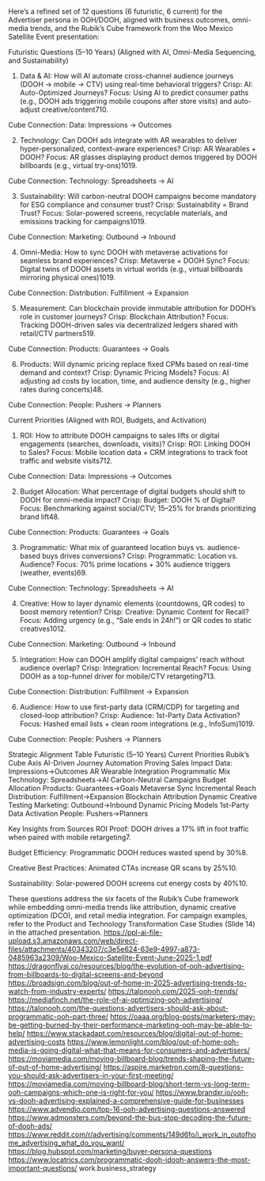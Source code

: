 Here’s a refined set of 12 questions (6 futuristic, 6 current) for the Advertiser persona in OOH/DOOH, aligned with business outcomes, omni-media trends, and the Rubik’s Cube framework from the Woo Mexico Satellite Event presentation:

Futuristic Questions (5–10 Years)
(Aligned with AI, Omni-Media Sequencing, and Sustainability)
1. Data & AI: How will AI automate cross-channel audience journeys (DOOH → mobile → CTV) using real-time behavioral triggers?
Crisp: AI: Auto-Optimized Journeys?
Focus: Using AI to predict consumer paths (e.g., DOOH ads triggering mobile coupons after store visits) and auto-adjust creative/content710.


Cube Connection: Data: Impressions → Outcomes


2. Technology: Can DOOH ads integrate with AR wearables to deliver hyper-personalized, context-aware experiences?
Crisp: AR Wearables + DOOH?
Focus: AR glasses displaying product demos triggered by DOOH billboards (e.g., virtual try-ons)1019.


Cube Connection: Technology: Spreadsheets → AI


3. Sustainability: Will carbon-neutral DOOH campaigns become mandatory for ESG compliance and consumer trust?
Crisp: Sustainability = Brand Trust?
Focus: Solar-powered screens, recyclable materials, and emissions tracking for campaigns1019.


Cube Connection: Marketing: Outbound → Inbound


4. Omni-Media: How to sync DOOH with metaverse activations for seamless brand experiences?
Crisp: Metaverse + DOOH Sync?
Focus: Digital twins of DOOH assets in virtual worlds (e.g., virtual billboards mirroring physical ones)1019.


Cube Connection: Distribution: Fulfillment → Expansion


5. Measurement: Can blockchain provide immutable attribution for DOOH’s role in customer journeys?
Crisp: Blockchain Attribution?
Focus: Tracking DOOH-driven sales via decentralized ledgers shared with retail/CTV partners519.


Cube Connection: Products: Guarantees → Goals


6. Products: Will dynamic pricing replace fixed CPMs based on real-time demand and context?
Crisp: Dynamic Pricing Models?
Focus: AI adjusting ad costs by location, time, and audience density (e.g., higher rates during concerts)48.


Cube Connection: People: Pushers → Planners



Current Priorities
(Aligned with ROI, Budgets, and Activation)
1. ROI: How to attribute DOOH campaigns to sales lifts or digital engagements (searches, downloads, visits)?
Crisp: ROI: Linking DOOH to Sales?
Focus: Mobile location data + CRM integrations to track foot traffic and website visits712.


Cube Connection: Data: Impressions → Outcomes


2. Budget Allocation: What percentage of digital budgets should shift to DOOH for omni-media impact?
Crisp: Budget: DOOH % of Digital?
Focus: Benchmarking against social/CTV; 15–25% for brands prioritizing brand lift48.


Cube Connection: Products: Guarantees → Goals


3. Programmatic: What mix of guaranteed location buys vs. audience-based buys drives conversions?
Crisp: Programmatic: Location vs. Audience?
Focus: 70% prime locations + 30% audience triggers (weather, events)69.


Cube Connection: Technology: Spreadsheets → AI


4. Creative: How to layer dynamic elements (countdowns, QR codes) to boost memory retention?
Crisp: Creative: Dynamic Content for Recall?
Focus: Adding urgency (e.g., “Sale ends in 24h!”) or QR codes to static creatives1012.


Cube Connection: Marketing: Outbound → Inbound


5. Integration: How can DOOH amplify digital campaigns’ reach without audience overlap?
Crisp: Integration: Incremental Reach?
Focus: Using DOOH as a top-funnel driver for mobile/CTV retargeting713.


Cube Connection: Distribution: Fulfillment → Expansion


6. Audience: How to use first-party data (CRM/CDP) for targeting and closed-loop attribution?
Crisp: Audience: 1st-Party Data Activation?
Focus: Hashed email lists + clean room integrations (e.g., InfoSum)1019.


Cube Connection: People: Pushers → Planners



Strategic Alignment Table
Futuristic (5–10 Years)
Current Priorities
Rubik’s Cube Axis
AI-Driven Journey Automation
Proving Sales Impact
Data: Impressions→Outcomes
AR Wearable Integration
Programmatic Mix
Technology: Spreadsheets→AI
Carbon-Neutral Campaigns
Budget Allocation
Products: Guarantees→Goals
Metaverse Sync
Incremental Reach
Distribution: Fulfillment→Expansion
Blockchain Attribution
Dynamic Creative Testing
Marketing: Outbound→Inbound
Dynamic Pricing Models
1st-Party Data Activation
People: Pushers→Planners


Key Insights from Sources
ROI Proof: DOOH drives a 17% lift in foot traffic when paired with mobile retargeting7.


Budget Efficiency: Programmatic DOOH reduces wasted spend by 30%8.


Creative Best Practices: Animated CTAs increase QR scans by 25%10.


Sustainability: Solar-powered DOOH screens cut energy costs by 40%10.


These questions address the six facets of the Rubik’s Cube framework while embedding omni-media trends like attribution, dynamic creative optimization (DCO), and retail media integration. For campaign examples, refer to the Product and Technology Transformation Case Studies (Slide 14) in the attached presentation.
https://ppl-ai-file-upload.s3.amazonaws.com/web/direct-files/attachments/40343207/c3e5e624-63e9-4997-a873-0485963a2309/Woo-Mexico-Satellite-Event-June-2025-1.pdf
https://dragonflyai.co/resources/blog/the-evolution-of-ooh-advertising-from-billboards-to-digital-screens-and-beyond
https://broadsign.com/blog/out-of-home-in-2025-advertising-trends-to-watch-from-industry-experts/
https://talonooh.com/2025-ooh-trends/
https://mediafinch.net/the-role-of-ai-optimizing-ooh-advertising/
https://talonooh.com/the-questions-advertisers-should-ask-about-programmatic-ooh-part-three/
https://oaaa.org/blog-posts/marketers-may-be-getting-burned-by-their-performance-marketing-ooh-may-be-able-to-help/
https://www.stackadapt.com/resources/blog/digital-out-of-home-advertising-costs
https://www.lemonlight.com/blog/out-of-home-ooh-media-is-going-digital-what-that-means-for-consumers-and-advertisers/
https://moviamedia.com/moving-billboard-blog/trends-shaping-the-future-of-out-of-home-advertising/
https://aspire.marketron.com/8-questions-you-should-ask-advertisers-in-your-first-meeting/
https://moviamedia.com/moving-billboard-blog/short-term-vs-long-term-ooh-campaigns-which-one-is-right-for-you/
https://www.brandxr.io/ooh-vs-dooh-advertising-explained-a-comprehensive-guide-for-businesses
https://www.advendio.com/top-16-ooh-advertising-questions-answered
https://www.admonsters.com/beyond-the-bus-stop-decoding-the-future-of-dooh-ads/
https://www.reddit.com/r/advertising/comments/149d6fo/i_work_in_outofhome_advertising_what_do_you_want/
https://blog.hubspot.com/marketing/buyer-persona-questions
https://www.locatrics.com/programmatic-dooh-idooh-answers-the-most-important-questions/
work.business_strategy 
